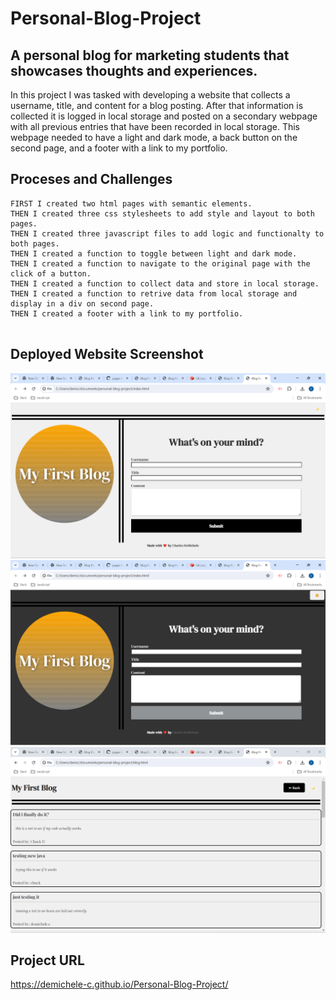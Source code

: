 # Personal-Blog-Project
## A personal blog for marketing students that showcases thoughts and experiences.
In this project I was tasked with developing a website that collects a username, title, and content for a blog posting. After that information is collected it is logged in local storage and posted on a secondary webpage with all previous entries that have been recorded in local storage. This webpage needed to have a light and dark mode, a back button on the second page, and a footer with a link to my portfolio.
## Proceses and Challenges 

```
FIRST I created two html pages with semantic elements.
THEN I created three css stylesheets to add style and layout to both pages.
THEN I created three javascript files to add logic and functionalty to both pages.
THEN I created a function to toggle between light and dark mode.
THEN I created a function to navigate to the original page with the click of a button.
THEN I created a function to collect data and store in local storage.
THEN I created a function to retrive data from local storage and display in a div on second page.
THEN I created a footer with a link to my portfolio.


```
## Deployed Website Screenshot

![Deployed Website](assets/main-blog-light.png)
![Deployed Website](assets/main-blog-dark.png)
![Deployed Website](assets/blog-posting-page.png)


## Project URL
https://demichele-c.github.io/Personal-Blog-Project/
